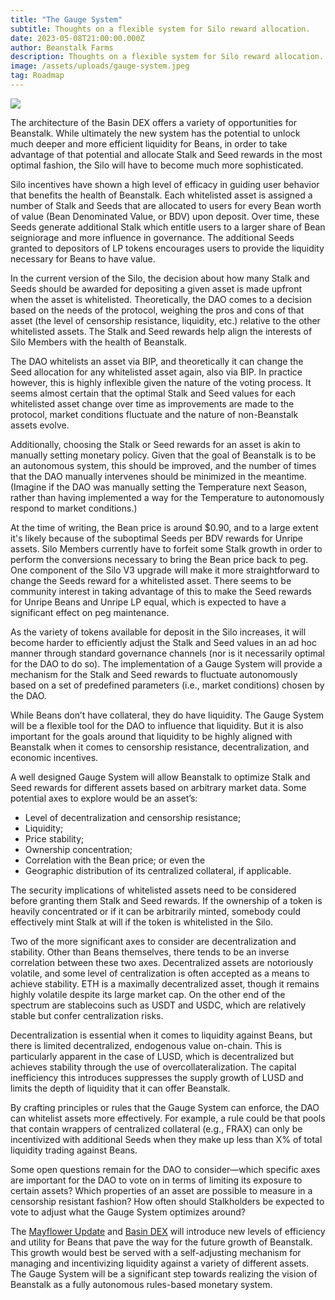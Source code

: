 ```yaml
---
title: "The Gauge System"
subtitle: Thoughts on a flexible system for Silo reward allocation.
date: 2023-05-08T21:00:00.000Z
author: Beanstalk Farms
description: Thoughts on a flexible system for Silo reward allocation.
image: /assets/uploads/gauge-system.jpeg
tag: Roadmap
---
```

![](/assets/uploads/gauge-system.png)

The architecture of the Basin DEX offers a variety of opportunities for Beanstalk. While ultimately the new system has the potential to unlock much deeper and more efficient liquidity for Beans, in order to take advantage of that potential and allocate Stalk and Seed rewards in the most optimal fashion, the Silo will have to become much more sophisticated.

Silo incentives have shown a high level of efficacy in guiding user behavior that benefits the health of Beanstalk. Each whitelisted asset is assigned a number of Stalk and Seeds that are allocated to users for every Bean worth of value (Bean Denominated Value, or BDV) upon deposit. Over time, these Seeds generate additional Stalk which entitle users to a larger share of Bean seigniorage and more influence in governance. The additional Seeds granted to depositors of LP tokens encourages users to provide the liquidity necessary for Beans to have value.

In the current version of the Silo, the decision about how many Stalk and Seeds should be awarded for depositing a given asset is made upfront when the asset is whitelisted. Theoretically, the DAO comes to a decision based on the needs of the protocol, weighing the pros and cons of that asset (the level of censorship resistance, liquidity, etc.) relative to the other whitelisted assets. The Stalk and Seed rewards help align the interests of Silo Members with the health of Beanstalk.

The DAO whitelists an asset via BIP, and theoretically it can change the Seed allocation for any whitelisted asset again, also via BIP. In practice however, this is highly inflexible given the nature of the voting process. It seems almost certain that the optimal Stalk and Seed values for each whitelisted asset change over time as improvements are made to the protocol, market conditions fluctuate and the nature of non-Beanstalk assets evolve.

Additionally, choosing the Stalk or Seed rewards for an asset is akin to manually setting monetary policy. Given that the goal of Beanstalk is to be an autonomous system, this should be improved, and the number of times that the DAO manually intervenes should be minimized in the meantime. (Imagine if the DAO was manually setting the Temperature next Season, rather than having implemented a way for the Temperature to autonomously respond to market conditions.)

At the time of writing, the Bean price is around $0.90, and to a large extent it's likely because of the suboptimal Seeds per BDV rewards for Unripe assets. Silo Members currently have to forfeit some Stalk growth in order to perform the conversions necessary to bring the Bean price back to peg. One component of the Silo V3 upgrade will make it more straightforward to change the Seeds reward for a whitelisted asset. There seems to be community interest in taking advantage of this to make the Seed rewards for Unripe Beans and Unripe LP equal, which is expected to have a significant effect on peg maintenance.

As the variety of tokens available for deposit in the Silo increases, it will become harder to efficiently adjust the Stalk and Seed values in an ad hoc manner through standard governance channels (nor is it necessarily optimal for the DAO to do so). The implementation of a Gauge System will provide a mechanism for the Stalk and Seed rewards to fluctuate autonomously based on a set of predefined parameters (i.e., market conditions) chosen by the DAO.

While Beans don’t have collateral, they do have liquidity. The Gauge System will be a flexible tool for the DAO to influence that liquidity. But it is also important for the goals around that liquidity to be highly aligned with Beanstalk when it comes to censorship resistance, decentralization, and economic incentives.

A well designed Gauge System will allow Beanstalk to optimize Stalk and Seed rewards for different assets based on arbitrary market data. Some potential axes to explore would be an asset’s:

* Level of decentralization and censorship resistance;
* Liquidity;
* Price stability;
* Ownership concentration;
* Correlation with the Bean price; or even the
* Geographic distribution of its centralized collateral, if applicable.

The security implications of whitelisted assets need to be considered before granting them Stalk and Seed rewards. If the ownership of a token is heavily concentrated or if it can be arbitrarily minted, somebody could effectively mint Stalk at will if the token is whitelisted in the Silo.

Two of the more significant axes to consider are decentralization and stability. Other than Beans themselves, there tends to be an inverse correlation between these two axes. Decentralized assets are notoriously volatile, and some level of centralization is often accepted as a means to achieve stability. ETH is a maximally decentralized asset, though it remains highly volatile despite its large market cap. On the other end of the spectrum are stablecoins such as USDT and USDC, which are relatively stable but confer centralization risks. 

Decentralization is essential when it comes to liquidity against Beans, but there is limited decentralized, endogenous value on-chain. This is particularly apparent in the case of LUSD, which is decentralized but achieves stability through the use of overcollateralization. The capital inefficiency this introduces suppresses the supply growth of LUSD and limits the depth of liquidity that it can offer Beanstalk.

By crafting principles or rules that the Gauge System can enforce, the DAO can whitelist assets more effectively. For example, a rule could be that pools that contain wrappers of centralized collateral (e.g., FRAX) can only be incentivized with additional Seeds when they make up less than X% of total liquidity trading against Beans.

Some open questions remain for the DAO to consider—which specific axes are important for the DAO to vote on in terms of limiting its exposure to certain assets? Which properties of an asset are possible to measure in a censorship resistant fashion? How often should Stalkholders be expected to vote to adjust what the Gauge System optimizes around?

The [Mayflower Update](https://bean.money/blog/mayflower-update) and [Basin DEX](https://twitter.com/basinexchange) will introduce new levels of efficiency and utility for Beans that pave the way for the future growth of Beanstalk. This growth would best be served with a self-adjusting mechanism for managing and incentivizing liquidity against a variety of different assets. The Gauge System will be a significant step towards realizing the vision of Beanstalk as a fully autonomous rules-based monetary system. 
